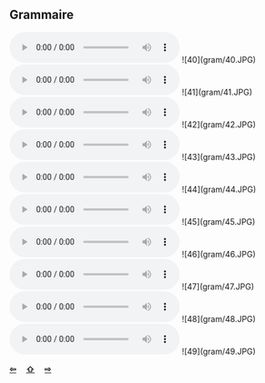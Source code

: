 ## Grammaire

<audio controls>
  <source src="ders/sound/40A.ogg"></source>
</audio>
![40](gram/40.JPG)

<audio controls>
  <source src="ders/sound/41A.ogg"></source>
</audio>
![41](gram/41.JPG)

<audio controls>
  <source src="ders/sound/42A.ogg"></source>
</audio>
![42](gram/42.JPG)

<audio controls>
  <source src="ders/sound/43A.ogg"></source>
</audio>
![43](gram/43.JPG)

<audio controls>
  <source src="ders/sound/44A.ogg"></source>
</audio>
![44](gram/44.JPG)

<audio controls>
  <source src="ders/sound/45A.ogg"></source>
</audio>
![45](gram/45.JPG)

<audio controls>
  <source src="ders/sound/46A.ogg"></source>
</audio>
![46](gram/46.JPG)

<audio controls>
  <source src="ders/sound/47A.ogg"></source>
</audio>
![47](gram/47.JPG)

<audio controls>
  <source src="gram/48.ogg"></source>
</audio>
![48](gram/48.JPG)

<audio controls>
  <source src="gram/49.ogg"></source>
</audio>
![49](gram/49.JPG)

<p style='font-weight:bolder'>
  <a href='alfabe.html' title='Önceki sayfa'>⇦</a>&emsp;
  <a href='index.html' title='Ana sayfa'>⇧</a>&emsp;
  <a href='ekler.html' title='Sonraki sayfa'>⇨</a>
</p>